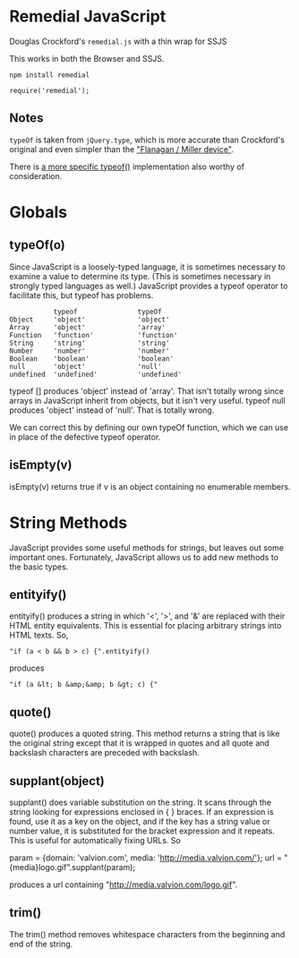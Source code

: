 Remedial JavaScript
====

Douglas Crockford's `remedial.js` with a thin wrap for SSJS

This works in both the Browser and SSJS.

    npm install remedial

    require('remedial');

Notes
----

`typeOf` is taken from `jQuery.type`, which is more accurate than Crockford's original and even simpler
than the ["Flanagan / Miller device"](http://groups.google.com/group/nodejs/msg/0670a986a2906aeb).

There is [a more specific typeof()](http://rolandog.com/archives/2007/01/18/typeof-a-more-specific-typeof/) implementation also worthy of consideration.

Globals
====

typeOf(o)
----

Since JavaScript is a loosely-typed language, it is sometimes necessary to examine a value to determine its type. (This is sometimes necessary in strongly typed languages as well.) JavaScript provides a typeof  operator to facilitate this, but typeof has problems. 

               typeof               typeOf
    Object     'object'             'object'
    Array      'object'             'array'
    Function   'function'           'function'
    String     'string'             'string'
    Number     'number'             'number'
    Boolean    'boolean'            'boolean'
    null       'object'             'null'
    undefined  'undefined'          'undefined'

typeof [] produces 'object' instead of 'array'. That isn't totally wrong since arrays in JavaScript inherit from objects, but it isn't very useful. typeof null produces 'object'  instead of 'null'. That is totally wrong.

We can correct this by defining our own typeOf function, which we can use in place of the defective typeof operator. 

isEmpty(v)
----

isEmpty(v) returns true if v is an object containing no enumerable members.

String Methods
====

JavaScript provides some useful methods for strings, but leaves out some important ones. Fortunately, JavaScript allows us to add new methods to the basic types.

entityify()
----

entityify() produces a string in which '<', '>', and '&' are replaced with their HTML entity equivalents. This is essential for placing arbitrary strings into HTML texts. So,

    "if (a < b && b > c) {".entityify()

produces

    "if (a &lt; b &amp;&amp; b &gt; c) {"

quote()
----

quote() produces a quoted string. This method returns a string that is like the original string except that it is wrapped in quotes and all quote and backslash characters are preceded with backslash.

supplant(object)
----

supplant() does variable substitution on the string. It scans through the string looking for expressions enclosed in { } braces. If an expression is found, use it as a key on the object, and if the key has a string value or number value, it is substituted for the bracket expression and it repeats. This is useful for automatically fixing URLs. So

param = {domain: 'valvion.com', media: 'http://media.valvion.com/'};
url = "{media}logo.gif".supplant(param);

produces a url containing "http://media.valvion.com/logo.gif".

trim()
----

The trim() method removes whitespace characters from the beginning and end of the string.
